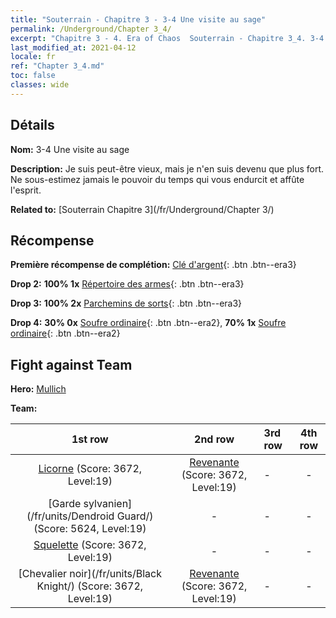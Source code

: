 ```yaml
---
title: "Souterrain - Chapitre 3 - 3-4 Une visite au sage"
permalink: /Underground/Chapter 3_4/
excerpt: "Chapitre 3 - 4. Era of Chaos  Souterrain - Chapitre 3_4. 3-4 Une visite au sage"
last_modified_at: 2021-04-12
locale: fr
ref: "Chapter 3_4.md"
toc: false
classes: wide
---
```


## Détails

 **Nom:** 3-4 Une visite au sage

 **Description:** Je suis peut-être vieux, mais je n'en suis devenu que plus fort. Ne sous-estimez jamais le pouvoir du temps qui vous endurcit et affûte l'esprit.

 **Related to:** [Souterrain Chapitre 3](/fr/Underground/Chapter 3/)

## Récompense

 **Première récompense de complétion:** [Clé d'argent](/fr/Items/con_693/){: .btn .btn--era3}

 **Drop 2:** **100% 1x** [Répertoire des armes](/fr/Items/mat_18/){: .btn .btn--era3}

 **Drop 3:** **100% 2x** [Parchemins de sorts](/fr/Items/con_694/){: .btn .btn--era3}

 **Drop 4:** **30% 0x** [Soufre ordinaire](/fr/Items/mat_9/){: .btn .btn--era2}, **70% 1x** [Soufre ordinaire](/fr/Items/mat_9/){: .btn .btn--era2}


## Fight against Team
 **Hero:** [Mullich](/fr/heroes/Mullich/)

 **Team:**


  | 1st row | 2nd row | 3rd row | 4th row |
  |:----:|:----:|:----|:----:|
  | [Licorne](/fr/units/Unicorn/) (Score: 3672, Level:19)  | [Revenante](/fr/units/Wight/) (Score: 3672, Level:19)  | - | - |
  | [Garde sylvanien](/fr/units/Dendroid Guard/) (Score: 5624, Level:19)  | - | - | - |
  | [Squelette](/fr/units/Skeleton/) (Score: 3672, Level:19)  | - | - | - |
  | [Chevalier noir](/fr/units/Black Knight/) (Score: 3672, Level:19)  | [Revenante](/fr/units/Wight/) (Score: 3672, Level:19)  | - | - |


